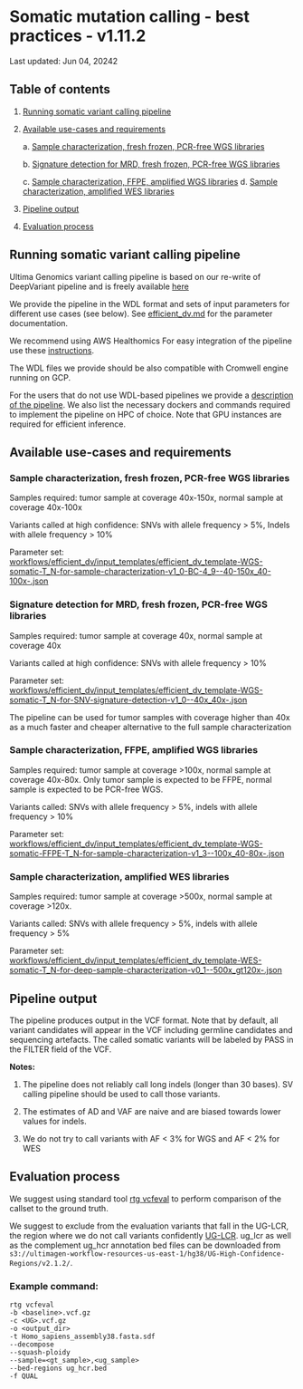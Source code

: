 # Somatic mutation calling - best practices - v1.11.2

Last updated: Jun 04, 20242 

## Table of contents
1. [Running somatic variant calling pipeline](#running-somatic-variant-calling-pipeline)
2. [Available use-cases and requirements](#available-use-cases-and-requirements)
   
   a. [Sample characterization, fresh frozen, PCR-free WGS libraries](#sample-characterization-fresh-frozen-pcr-free-wgs-libraries)
   
   b. [Signature detection for MRD, fresh frozen, PCR-free WGS libraries](#signature-detection-for-mrd-fresh-frozen-pcr-free-wgs-libraries)
   
   c. [Sample characterization, FFPE, amplified WGS libraries](#sample-characterization-ffpe-amplified-wgs-libraries)
   d. [Sample characterization, amplified WES libraries](#sample-characterization-amplified-wes-libraries)
3. [Pipeline output](#pipeline-output)
4. [Evaluation process](#evaluation-process)

<a name="running-somatic-variant-calling-pipeline"></a>
## Running somatic variant calling pipeline
Ultima Genomics variant calling pipeline is based on our re-write of DeepVariant pipeline and is freely available [here](https://github.com/Ultimagen/healthomics-workflows/tree/main/workflows/efficient_dv) 

We provide the pipeline in the WDL format and sets of input parameters for different use cases (see below). See [efficient_dv.md](efficient_dv.md)  for the parameter documentation.

We recommend using AWS Healthomics For easy integration of the pipeline use these [instructions](https://github.com/Ultimagen/healthomics-workflows/blob/main/README.md).

The WDL files we provide should be also compatible with Cromwell engine running on GCP.

For the users that do not use WDL-based pipelines we provide a [description of the pipeline](https://github.com/Ultimagen/healthomics-workflows/blob/main/workflows/efficient_dv/howto-somatic-calling-efficient-dv.md). We also list the necessary dockers and commands required to implement the pipeline on HPC of choice. Note that GPU instances are required for efficient inference. 

<a name="available-use-cases-and-requirements"></a>
## Available use-cases and requirements
<a name="sample-characterization-fresh-frozen-pcr-free-wgs-libraries"></a>
### Sample characterization, fresh frozen, PCR-free WGS libraries
Samples required: tumor sample at coverage 40x-150x, normal sample at coverage 40x-100x

Variants called at high confidence: SNVs with allele frequency > 5%, Indels  with allele frequency > 10%

Parameter set: [workflows/efficient_dv/input_templates/efficient_dv_template-WGS-somatic-T_N-for-sample-characterization-v1_0-BC-4_9--40-150x_40-100x-.json](https://github.com/Ultimagen/healthomics-workflows/blob/main/workflows/efficient_dv/input_templates/efficient_dv_template-WGS-somatic-T_N-for-sample-characterization-v1_0-BC-4_9--40-150x_40-100x-.json)

<a name="signature-detection-for-mrd-fresh-frozen-pcr-free-wgs-libraries"></a>
### Signature detection for MRD, fresh frozen, PCR-free WGS libraries
Samples required: tumor sample at coverage 40x, normal sample at coverage 40x

Variants called at high confidence: SNVs with allele frequency > 10%

Parameter set: [workflows/efficient_dv/input_templates/efficient_dv_template-WGS-somatic-T_N-for-SNV-signature-detection-v1_0--40x_40x-.json](https://github.com/Ultimagen/healthomics-workflows/blob/main/workflows/efficient_dv/input_templates/efficient_dv_template-WGS-somatic-T_N-for-SNV-signature-detection-v1_0--40x_40x-.json)

The pipeline can be used for tumor samples with coverage higher than 40x as a much faster and cheaper alternative to the full sample characterization

<a name="sample-characterization-ffpe-amplified-wgs-libraries"></a>
### Sample characterization, FFPE, amplified WGS libraries
Samples required: tumor sample at coverage >100x, normal sample at coverage 40x-80x. Only tumor sample is expected to be FFPE, normal sample is expected to be PCR-free WGS. 

Variants called: SNVs with allele frequency > 5%, indels with allele frequency > 10%

Parameter set: [workflows/efficient_dv/input_templates/efficient_dv_template-WGS-somatic-FFPE-T_N-for-sample-characterization-v1_3--100x_40-80x-.json](https://github.com/Ultimagen/healthomics-workflows/blob/main/workflows/efficient_dv/input_templates/efficient_dv_template-WGS-somatic-FFPE-T_N-for-sample-characterization-v1_3--100x_40-80x-.json) 

<a name="sample-characterization-amplified-wes-libraries"></a>
### Sample characterization, amplified WES libraries
Samples required: tumor sample at coverage >500x, normal sample at coverage >120x.  

Variants called: SNVs with allele frequency > 5%, indels with allele frequency > 5%

Parameter set: [workflows/efficient_dv/input_templates/efficient_dv_template-WES-somatic-T_N-for-deep-sample-characterization-v0_1--500x_gt120x-.json](https://github.com/Ultimagen/healthomics-workflows/blob/main/workflows/efficient_dv/input_templates/efficient_dv_template-WES-somatic-T_N-for-deep-sample-characterization-v0_1--500x_gt120x-.json)

<a name="pipeline-output"></a>
## Pipeline output
The pipeline produces output in the VCF format. Note that by default, all variant candidates will appear in the VCF including germline candidates and sequencing artefacts. The called somatic variants will be labeled by PASS in the FILTER field of the VCF. 

**Notes:**

1. The pipeline does not reliably call long indels (longer than 30 bases). SV calling pipeline should be used to call those variants. 

2. The estimates of AD and VAF are naive and are biased towards lower values for indels. 

3. We do not try to call variants with AF < 3% for WGS and AF < 2% for WES 

<a name="evaluation-process"></a>
## Evaluation process
We suggest using standard tool [rtg vcfeval](https://github.com/RealTimeGenomics/rtg-tools) to perform comparison of the callset to the ground truth.  

We suggest to exclude from the evaluation variants that fall in the UG-LCR, the region where we do not call variants confidently [UG-LCR](https://github.com/Ultimagen/healthomics-workflows/blob/main/docs/ug_hcr.md). ug_lcr as well as the complement ug_hcr annotation bed files can be downloaded from `s3://ultimagen-workflow-resources-us-east-1/hg38/UG-High-Confidence-Regions/v2.1.2/`. 

### Example command: 


    rtg vcfeval
    -b <baseline>.vcf.gz
    -c <UG>.vcf.gz
    -o <output_dir>
    -t Homo_sapiens_assembly38.fasta.sdf
    --decompose
    --squash-ploidy
    --sample=<gt_sample>,<ug_sample>
    --bed-regions ug_hcr.bed
    -f QUAL
    